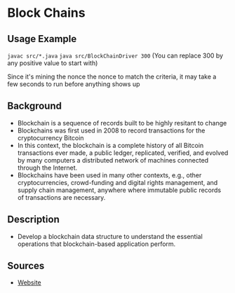 # Block Chains

## Usage Example
`javac src/*.java`
`java src/BlockChainDriver 300` (You can replace 300 by any positive value to start with)

Since it's mining the nonce the nonce to match the criteria, it may take a few seconds to run before anything shows up

## Background
- Blockchain is a sequence of records built to be highly resitant to change
- Blockchains was first used in 2008 to record transactions for the cryptocurrency Bitcoin
- In this context, the blockchain is a complete history of all Bitcoin transactions ever made, a public ledger, replicated, verified, and evolved by many computers a distributed network of machines connected through the Internet.
- Blockchains have been used in many other contexts, e.g., other cryptocurrencies, crowd-funding and digital rights management, and supply chain management, anywhere where immutable public records of transactions are necessary.

## Description
- Develop a blockchain data structure to understand the essential operations that blockchain-based application perform.

## Sources

* [Website](http://www.cs.grinnell.edu/~osera/courses/csc207/17sp/homeworks/block-chain.html)

